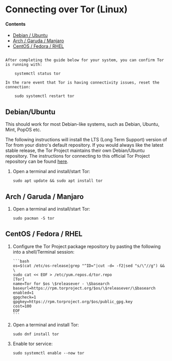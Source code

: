 # Connecting over Tor (Linux)

#### Contents

- [Debian / Ubuntu](#debian--ubuntu)
- [Arch / Garuda / Manjaro](#arch--garuda--manjaro)
- [CentOS / Fedora / RHEL](#centos--fedora--rhel)

```admonish tip

After completing the guide below for your system, you can confirm Tor is running with:

    systemctl status tor

In the rare event that Tor is having connectivity issues, reset the connection:

    sudo systemctl restart tor
```

## Debian/Ubuntu

This should work for most Debian-like systems, such as Debian, Ubuntu, Mint, PopOS etc.

<!-- @TODO should this paragraph be under "Debian Systems"? -->

The following instructions will install the LTS (Long Term Support) version of Tor from your distro's default repository. If you would always like the latest stable release, the Tor Project maintains their own Debian/Ubuntu repository. The instructions for connecting to this official Tor Project repository can be found <a href="https://support.torproject.org/apt/tor-deb-repo" target="_blank">here</a>.

1.  Open a terminal and install/start Tor:

        sudo apt update && sudo apt install tor

## Arch / Garuda / Manjaro

1.  Open a terminal and install/start Tor:

        sudo pacman -S tor

## CentOS / Fedora / RHEL

1.  Configure the Tor Project package repository by pasting the following into a shell/Terminal session:

        ```bash
        os=$(cat /etc/os-release|grep "^ID="|cut -d= -f2|sed "s/\"//g") && \
        sudo cat << EOF > /etc/yum.repos.d/tor.repo
        [Tor]
        name=Tor for $os \$releasever - \$basearch
        baseurl=https://rpm.torproject.org/$os/\$releasever/\$basearch
        enabled=1
        gpgcheck=1
        gpgkey=https://rpm.torproject.org/$os/public_gpg.key
        cost=100
        EOF
        ```

1.  Open a terminal and install Tor:

        sudo dnf install tor

1.  Enable tor service:

        sudo systemctl enable --now tor
